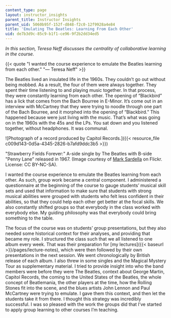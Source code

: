 ```yaml
---
content_type: page
layout: instructor_insights
parent_title: Instructor Insights
parent_uid: 5060b95f-152f-d848-f2c0-12f9928a4e84
title: 'Emulating The Beatles: Learning From Each Other'
uid: de7b3d9c-85c9-b1f1-ce96-9f2b2dd34ed5
---
```


_In this section, Teresa Neff discusses the centrality of collaborative learning in the course._

{{< quote "I wanted the course experience to emulate the Beatles learning from each other." "— Teresa Neff" >}}

The Beatles lived an insulated life in the 1960s. They couldn’t go out without being mobbed. As a result, the four of them were always together. They spent their time listening to and playing music together. In that process, they were constantly learning from each other. The opening of “Blackbird” has a lick that comes from the Bach Bourree in E-Minor. It’s come out in an interview with McCartney that they were trying to noodle through one part of the Bach Bourree, and it morphed into the opening of “Blackbird.” This happened because were just living with the music. That’s what was going on in the 1960s with the 45s and the LPs. You sat down and you listened together, without headphones. It was communal.

![Photograph of a record produced by Capitol Records.]({{< resource_file c009d143-0d5a-4345-2826-b7afd9ddc3b5 >}})

"Strawberry Fields Forever:" A-side single by The Beatles with B-side "Penny Lane" released in 1967. (Image courtesy of [Mark Sardella](https://www.flickr.com/photos/dr_television/418198728/in/photolist-CXnUU-dT6qSn-7whkPo-a35Z38-22YVDnT-XsAZgA-dT76gv-dTc3vh-kTGmta-7tzAk5-ptn7ws-dTc55h-dTc3nS-jVfrSg-qu4u4b-91rc7y-hUr85-djbqbi-CXnUD-oG8nz5-ao25mS-9cnpcL-gZteUy-6FunxZ-7n69HV-oE8jLf-24weWpS-WjDfhg-7na2R9-4dKA9g-gZtHqf-7jgnn5-opEM3o-7wdvgR-dTc3AJ-7WECRt-7WHS2j-ahfQ87-7WED1T-hjEUVU-dT6qCc-4Cfaiy-238YAqK-BtDdMg-4c6HwN-6VYn9q-7WED3a-RUFgFQ-jDYdpM-4VMZXe) on Flickr. License: CC BY-NC-SA).

I wanted the course experience to emulate the Beatles learning from each other. As such, group work became a central component. I administered a questionnaire at the beginning of the course to gauge students’ musical skill sets and used that information to make sure that students with strong musical abilities were grouped with students who felt less confident in their abilities, so that they could help each other get better at the focal skills. We also constantly shifted groups so that everybody in the class worked with everybody else. My guiding philosophy was that everybody could bring something to the table.

The focus of the course was on students’ group presentations, but they also needed some historical context for their analyses, and providing that became my role. I structured the class such that we all listened to one album every week. That was their preparation for [my lectures]({{< baseurl >}}/pages/lecture-notes), which were then followed by their own presentations in the next session. We went chronologically by British release of each album. I also threw in some singles and the Magical Mystery Tour as supplementary material. I tried to provide insight into who the band members were before they were The Beatles, context about George Martin, Capitol Records, the coming to the United States of the Beatles, the whole concept of Beatlemania, the other players at the time, how the Rolling Stones fit into the scene, and the blues artists John Lennon and Paul McCartney were trying to emulate. I gave them this context, and then let the students take it from there. I thought this strategy was incredibly successful. I was so pleased with the work the groups did that I’ve started to apply group learning to other courses I’m teaching.